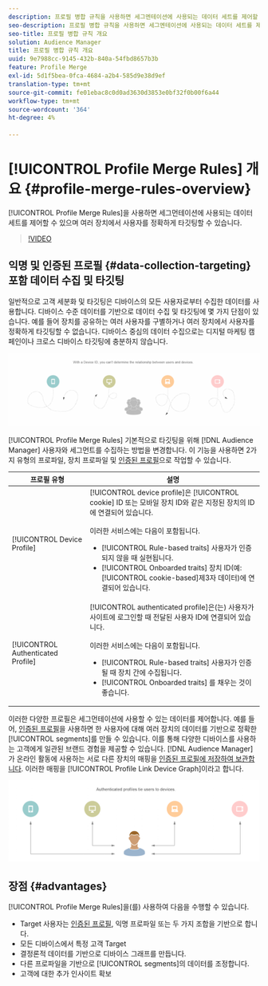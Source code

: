 ```yaml
---
description: 프로필 병합 규칙을 사용하면 세그멘테이션에 사용되는 데이터 세트를 제어할 수 있고 여러 장치에서 인물을 정확하게 타깃팅할 수 있습니다.
seo-description: 프로필 병합 규칙을 사용하면 세그멘테이션에 사용되는 데이터 세트를 제어할 수 있고 여러 장치에서 인물을 정확하게 타깃팅할 수 있습니다.
seo-title: 프로필 병합 규칙 개요
solution: Audience Manager
title: 프로필 병합 규칙 개요
uuid: 9e7988cc-9145-432b-840a-54fbd8657b3b
feature: Profile Merge
exl-id: 5d1f5bea-0fca-4684-a2b4-585d9e38d9ef
translation-type: tm+mt
source-git-commit: fe01ebac8c0d0ad3630d3853e0bf32f0b00f6a44
workflow-type: tm+mt
source-wordcount: '364'
ht-degree: 4%

---
```


# [!UICONTROL Profile Merge Rules] 개요 {#profile-merge-rules-overview}

[!UICONTROL Profile Merge Rules]을 사용하면 세그먼테이션에 사용되는 데이터 세트를 제어할 수 있으며 여러 장치에서 사용자를 정확하게 타깃팅할 수 있습니다.

>[!VIDEO](https://video.tv.adobe.com/v/28974)

## 익명 및 인증된 프로필 {#data-collection-targeting} 포함 데이터 수집 및 타깃팅

일반적으로 고객 세분화 및 타깃팅은 디바이스의 모든 사용자로부터 수집한 데이터를 사용합니다. 디바이스 수준 데이터를 기반으로 데이터 수집 및 타깃팅에 몇 가지 단점이 있습니다. 예를 들어 장치를 공유하는 여러 사용자를 구별하거나 여러 장치에서 사용자를 정확하게 타깃팅할 수 없습니다. 디바이스 중심의 데이터 수집으로는 디지털 마케팅 캠페인이나 크로스 디바이스 타깃팅에 충분하지 않습니다.

![](assets/unauthenticated2.png)

[!UICONTROL Profile Merge Rules] 기본적으로 타깃팅을 위해  [!DNL Audience Manager] 사용자와 세그먼트를 수집하는 방법을 변경합니다. 이 기능을 사용하면 2가지 유형의 프로파일, 장치 프로파일 및 [인증된 프로필](../../reference/visitor-authentication-states.md)으로 작업할 수 있습니다.

| 프로필 유형 | 설명 |
|---|---|
| [!UICONTROL Device Profile] | [!UICONTROL device profile]은 [!UICONTROL cookie] ID 또는 모바일 장치 ID와 같은 지정된 장치의 ID에 연결되어 있습니다.<br><br>이러한 서비스에는 다음이 포함됩니다.<ul><li>[!UICONTROL Rule-based traits] 사용자가 인증되지 않을 때 실현됩니다.</li><li>[!UICONTROL Onboarded traits] 장치 ID(예:  [!UICONTROL cookie-based]제3자 데이터)에 연결되어 있습니다.</li></ul> |
| [!UICONTROL Authenticated Profile] | [!UICONTROL authenticated profile]은(는) 사용자가 사이트에 로그인할 때 전달된 사용자 ID에 연결되어 있습니다.<br><br>이러한 서비스에는 다음이 포함됩니다.<ul><li>[!UICONTROL Rule-based traits] 사용자가 인증될 때 장치 간에 수집됩니다.</li><li>[!UICONTROL Onboarded traits] 를 채우는 것이 좋습니다.</li></ul> |

이러한 다양한 프로필은 세그먼테이션에 사용할 수 있는 데이터를 제어합니다. 예를 들어, [인증된 프로필](../../reference/visitor-authentication-states.md)을 사용하면 한 사용자에 대해 여러 장치의 데이터를 기반으로 정확한 [!UICONTROL segments]를 만들 수 있습니다. 이를 통해 다양한 디바이스를 사용하는 고객에게 일관된 브랜드 경험을 제공할 수 있습니다. [!DNL Audience Manager] 가 온라인 활동에 사용하는 서로 다른 장치의 매핑을  [인증된 프로필에 저장하여 보관합니다](../../reference/visitor-authentication-states.md). 이러한 매핑을 [!UICONTROL Profile Link Device Graph]이라고 합니다.

![](assets/authenticated2.png)

## 장점 {#advantages}

[!UICONTROL Profile Merge Rules]을(를) 사용하여 다음을 수행할 수 있습니다.

* Target 사용자는 [인증된 프로필](../../reference/visitor-authentication-states.md), 익명 프로파일 또는 두 가지 조합을 기반으로 합니다.
* 모든 디바이스에서 특정 고객 Target
* 결정론적 데이터를 기반으로 디바이스 그래프를 만듭니다.
* 다른 프로파일을 기반으로 [!UICONTROL segments]의 데이터를 조정합니다.
* 고객에 대한 추가 인사이트 확보
